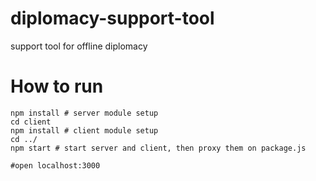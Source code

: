 # diplomacy-support-tool
support tool for offline diplomacy

# How to run
```
npm install # server module setup
cd client
npm install # client module setup
cd ../
npm start # start server and client, then proxy them on package.js

#open localhost:3000
```

```

```
